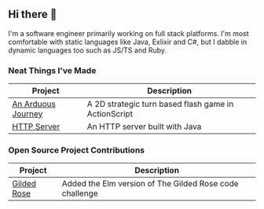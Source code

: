 ## Hi there 👋

<!--
**Naomi-Dennis/Naomi-Dennis** is a ✨ _special_ ✨ repository because its `README.md` (this file) appears on your GitHub profile.

Here are some ideas to get you started:
:🔭 I’m currently working on ...
- 🌱 I’m currently learning ...
- 👯 I’m looking to collaborate on ...
- 🤔 I’m looking for help with ...
- 💬 Ask me about ...
- 📫 How to reach me: ...
- 😄 Pronouns: ...
- ⚡ Fun fact: ...
-->

I'm a software engineer primarily working on full stack platforms. I'm most comfortable with static languages like Java, Exlixir and C#, but I dabble in dynamic languages too such as JS/TS and Ruby. 

### Neat Things I've Made

| Project | Description | 
|---------|-------------|
|[An Arduous Journey](https://github.com/Naomi-Dennis/An-Arduous-Journey-Beta)| A 2D strategic turn based flash game in ActionScript |
|[HTTP Server](https://github.com/Naomi-Dennis/apprentice-echo-server)| An HTTP server built with Java|


### Open Source Project Contributions

| Project | Description | 
|---------|-------------|
|[Gilded Rose](https://github.com/emilybache/GildedRose-Refactoring-Kata/tree/main/elm)| Added the Elm version of The Gilded Rose code challenge |

